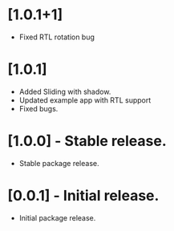 # [1.0.1+1]
 
* Fixed RTL rotation bug 

# [1.0.1] 

* Added Sliding with shadow.
* Updated example app with RTL support
* Fixed bugs.

# [1.0.0] - Stable release.

* Stable package release.

# [0.0.1] - Initial release.

* Initial package release.
